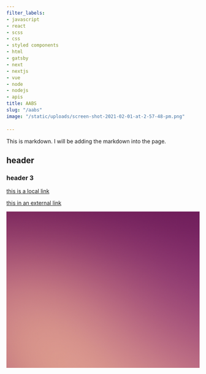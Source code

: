 ```yaml
---
filter_labels:
- javascript
- react
- scss
- css
- styled components
- html
- gatsby
- next
- nextjs
- vue
- node
- nodejs
- apis
title: AABS
slug: "/aabs"
image: "/static/uploads/screen-shot-2021-02-01-at-2-57-48-pm.png"

---
```

This is markdown. I will be adding the markdown into the page.

## header

### header 3

[this is a local link](/contact)

[this in an external link](https://google.com)

![alt text](/static/uploads/screen-shot-2021-02-01-at-2-57-48-pm.png)